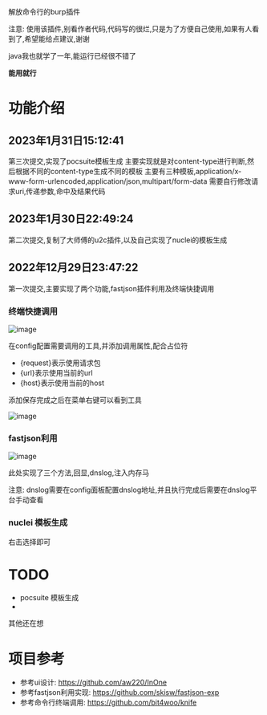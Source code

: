 解放命令行的burp插件

注意: 使用该插件,别看作者代码,代码写的很烂,只是为了方便自己使用,如果有人看到了,希望能给点建议,谢谢

java我也就学了一年,能运行已经很不错了

**能用就行**

# 功能介绍

## 2023年1月31日15:12:41

第三次提交,实现了pocsuite模板生成
主要实现就是对content-type进行判断,然后根据不同的content-type生成不同的模板
主要有三种模板,application/x-www-form-urlencoded,application/json,multipart/form-data
需要自行修改请求uri,传递参数,命中及结果代码

## 2023年1月30日22:49:24 

第二次提交,复制了大师傅的u2c插件,以及自己实现了nuclei的模板生成

## 2022年12月29日23:47:22

第一次提交,主要实现了两个功能,fastjson插件利用及终端快捷调用

### 终端快捷调用

![image](https://user-images.githubusercontent.com/27048404/209977213-c2bf27a9-3b55-48b2-9d43-7b58b56f8243.png)

在config配置需要调用的工具,并添加调用属性,配合占位符

- {request}表示使用请求包
- {url}表示使用当前的url
- {host}表示使用当前的host

添加保存完成之后在菜单右键可以看到工具

![image](https://user-images.githubusercontent.com/27048404/209978460-69f493a9-de9b-4daa-b717-f7508f03cdb7.png)

### fastjson利用

![image](https://user-images.githubusercontent.com/27048404/209977549-37b597cf-24f6-4ee8-95b1-23e016138eee.png)

此处实现了三个方法,回显,dnslog,注入内存马

注意: dnslog需要在config面板配置dnslog地址,并且执行完成后需要在dnslog平台手动查看

### nuclei 模板生成

右击选择即可

# TODO

- pocsuite 模板生成
- 

其他还在想

# 项目参考

- 参考ui设计: https://github.com/aw220/InOne
- 参考fastjson利用实现: https://github.com/skisw/fastjson-exp
- 参考命令行终端调用: https://github.com/bit4woo/knife
